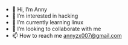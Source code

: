 - 👋 Hi, I’m Anny
- 👀 I’m interested in hacking
- 🌱 I’m currently learning linux
- 💞️ I’m looking to collaborate with me
- 📫 How to reach me annyzx007@gmail.com

<!---
annyzx/annyzx is a ✨ special ✨ repository because its `README.md` (this file) appears on your GitHub profile.
You can click the Preview link to take a look at your changes.
--->
